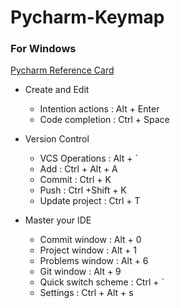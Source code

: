 # Pycharm-Keymap
### For Windows 

[Pycharm Reference Card](https://resources.jetbrains.com/storage/products/pycharm/docs/PyCharm_ReferenceCard.pdf?_ga=2.260159565.1119855224.1604561230-311796501.1604243799)

- Create and Edit
    - Intention actions : Alt + Enter
    - Code completion : Ctrl + Space


- Version Control
    - VCS Operations : Alt + `
    - Add : Ctrl + Alt + A
    - Commit : Ctrl + K
    - Push : Ctrl +Shift + K
    - Update project : Ctrl + T
    

- Master your IDE
    - Commit window : Alt + 0
    - Project window : Alt + 1
    - Problems window : Alt + 6
    - Git window : Alt + 9
    - Quick switch scheme : Ctrl + `
    - Settings : Ctrl + Alt + s
    
